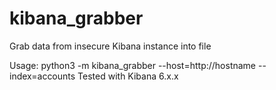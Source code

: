 # kibana_grabber
Grab data from insecure Kibana instance into file

Usage: python3 -m kibana_grabber --host=http://hostname --index=accounts
Tested with Kibana 6.x.x
